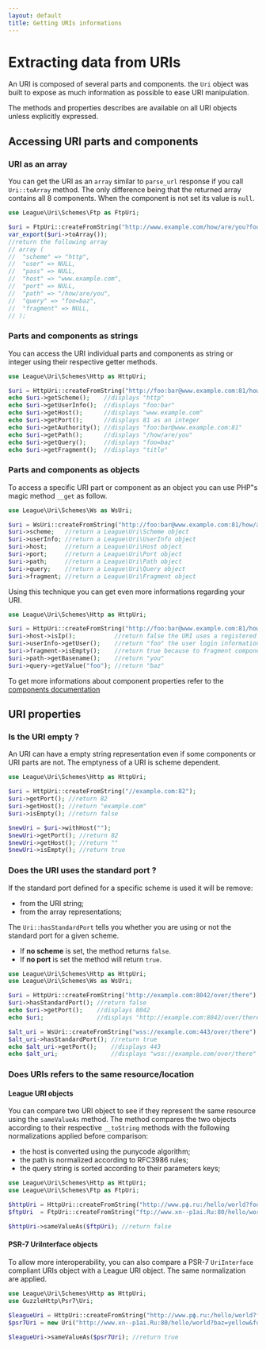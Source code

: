 ```yaml
---
layout: default
title: Getting URIs informations
---
```


# Extracting data from URIs

An URI is composed of several parts and components. the `Uri` object was built to expose as much information as possible to ease URI manipulation.

<p class="message-notice">The methods and properties describes are available on all URI objects unless explicitly expressed.</p>

## Accessing URI parts and components

### URI as an array

You can get the URI as an `array` similar to `parse_url` response if you call `Uri::toArray` method. The only difference being that the returned array contains all 8 components. When the component is not set its value is `null`.

~~~php
use League\Uri\Schemes\Ftp as FtpUri;

$uri = FtpUri::createFromString("http://www.example.com/how/are/you?foo=baz");
var_export($uri->toArray());
//return the following array
// array (
//  "scheme" => "http",
//  "user" => NULL,
//  "pass" => NULL,
//  "host" => "www.example.com",
//  "port" => NULL,
//  "path" => "/how/are/you",
//  "query" => "foo=baz",
//  "fragment" => NULL,
// );
~~~

### Parts and components as strings

You can access the URI individual parts and components as string or integer using their respective getter methods.

~~~php
use League\Uri\Schemes\Http as HttpUri;

$uri = HttpUri::createFromString("http://foo:bar@www.example.com:81/how/are/you?foo=baz#title");
echo $uri->getScheme();    //displays "http"
echo $uri->getUserInfo();  //displays "foo:bar"
echo $uri->getHost();      //displays "www.example.com"
echo $uri->getPort();      //displays 81 as an integer
echo $uri->getAuthority(); //displays "foo:bar@www.example.com:81"
echo $uri->getPath();      //displays "/how/are/you"
echo $uri->getQuery();     //displays "foo=baz"
echo $uri->getFragment();  //displays "title"
~~~

### Parts and components as objects

To access a specific URI part or component as an object you can use PHP"s magic method `__get` as follow.

~~~php
use League\Uri\Schemes\Ws as WsUri;

$uri = WsUri::createFromString("http://foo:bar@www.example.com:81/how/are/you?foo=baz");
$uri->scheme;   //return a League\Uri\Scheme object
$uri->userInfo; //return a League\Uri\UserInfo object
$uri->host;     //return a League\Uri\Host object
$uri->port;     //return a League\Uri\Port object
$uri->path;     //return a League\Uri\Path object
$uri->query;    //return a League\Uri\Query object
$uri->fragment; //return a League\Uri\Fragment object
~~~

Using this technique you can get even more informations regarding your URI.

~~~php
use League\Uri\Schemes\Http as HttpUri;

$uri = HttpUri::createFromString("http://foo:bar@www.example.com:81/how/are/you?foo=baz");
$uri->host->isIp();           //return false the URI uses a registered hostname
$uri->userInfo->getUser();    //return "foo" the user login information
$uri->fragment->isEmpty();    //return true because to fragment component is empty
$uri->path->getBasename();    //return "you"
$uri->query->getValue("foo"); //return "baz"
~~~

To get more informations about component properties refer to the [components documentation](/4.0/components/overview/)

## URI properties

### Is the URI empty ?

An URI can have a empty string representation even if some components or URI parts are not. The emptyness of a URI is scheme dependent.

~~~php
use League\Uri\Schemes\Http as HttpUri;

$uri = HttpUri::createFromString("//example.com:82");
$uri->getPort(); //return 82
$uri->getHost(); //return "example.com"
$uri->isEmpty(); //return false

$newUri = $uri->withHost("");
$newUri->getPort(); //return 82
$newUri->getHost(); //return ""
$newUri->isEmpty(); //return true
~~~

### Does the URI uses the standard port ?

If the standard port defined for a specific scheme is used it will be remove:

- from the URI string;
- from the array representations;

The `Uri::hasStandardPort` tells you whether you are using or not the standard port for a given scheme.

- If **no scheme** is set, the method returns `false`.
- If **no port** is set the method will return `true`.

~~~php
use League\Uri\Schemes\Http as HttpUri;
use League\Uri\Schemes\Ws as WsUri;

$uri = HttpUri::createFromString("http://example.com:8042/over/there");
$uri->hasStandardPort(); //return false
echo $uri->getPort();    //displays 8042
echo $uri;               //displays "http://example.com:8042/over/there"

$alt_uri = WsUri::createFromString("wss://example.com:443/over/there");
$alt_uri->hasStandardPort(); //return true
echo $alt_uri->getPort();    //displays 443
echo $alt_uri;               //displays "wss://example.com/over/there"
~~~

### Does URIs refers to the same resource/location

#### League URI objects

You can compare two URI object to see if they represent the same resource using the `sameValueAs` method. The method compares the two objects according to their respective `__toString` methods with the following normalizations applied before comparison:

- the host is converted using the punycode algorithm;
- the path is normalized according to RFC3986 rules;
- the query string is sorted according to their parameters keys;

~~~php
use League\Uri\Schemes\Http as HttpUri;
use League\Uri\Schemes\Ftp as FtpUri;

$httpUri = HttpUri::createFromString("http://www.рф.ru:/hello/world?foo=bar&baz=yellow");
$ftpUri  = FtpUri::createFromString("ftp://www.xn--p1ai.Ru:80/hello/world?baz=yellow&foo=bar");

$httpUri->sameValueAs($ftpUri); //return false
~~~

#### PSR-7 UriInterface objects

To allow more interoperability, you can also compare a PSR-7 `UriInterface` compliant URIs object with a League URI object. The same normalization are applied.

~~~php
use League\Uri\Schemes\Http as HttpUri;
use GuzzleHttp\Psr7\Uri;

$leagueUri = HttpUri::createFromString("http://www.рф.ru:/hello/world?foo=bar&baz=yellow");
$psr7Uri = new Uri("http://www.xn--p1ai.Ru:80/hello/world?baz=yellow&foo=bar");

$leagueUri->sameValueAs($psr7Uri); //return true
~~~